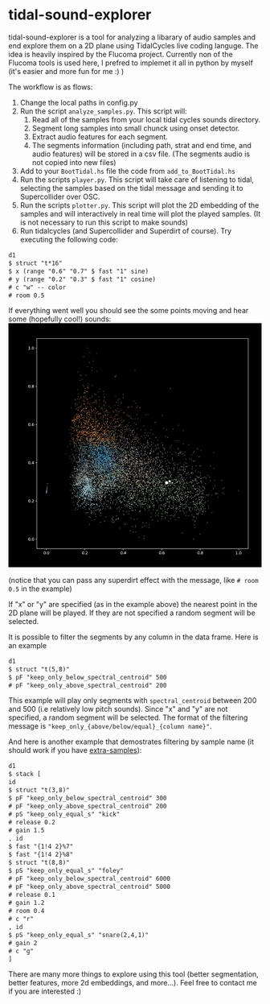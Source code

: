 # tidal-sound-explorer
tidal-sound-explorer is a tool for analyzing a libarary of audio samples and end explore them on a 2D plane using TidalCycles live coding languge.
The idea is heavily inspired by the Flucoma project. Currently non of the Flucoma tools is used here, I prefred to implemet it all in python by myself (it's easier and more fun for me :) )

The workflow is as flows:
1. Change the local paths in config.py
2. Run the script `analyze_samples.py`. This script will:
    1. Read all of the samples from your local tidal cycles sounds directory.
    2. Segment long samples into small chunck using onset detector.
    3. Extract audio features for each segment. 
    4. The segments information (including path, strat and end time, and audio features) will be stored in a csv file. (The segments audio is not copied into new files)
3. Add to your `BootTidal.hs` file the code from `add_to_BootTidal.hs`
4. Run the scripts `player.py`. This script will take care of listening to tidal, selecting the samples based on the tidal message and sending it to Supercollider over OSC.
5. Run the scripts `plotter.py`. This script will plot the 2D embedding of the samples and will interactively in real time will plot the played samples. (It is not necessary to run this script to make sounds)
6. Run tidalcycles (and Supercollider and Superdirt of course). Try executing the following code:
```
d1
$ struct "t*16"
$ x (range "0.6" "0.7" $ fast "1" sine)
# y (range "0.2" "0.3" $ fast "1" cosine)
# c "w" -- color
# room 0.5
```
If everything went well you should see the some points moving and hear some (hopefully cool!) sounds:
![cool gif](tidal-sound-explorer.gif)

(notice that you can pass any superdirt effect with the message, like `# room 0.5` in the example)

If "x" or "y" are specified (as in the example above) the nearest point in the 2D plane will be played. 
If they are not specified a random segment will be selected.

It is possible to filter the segments by any column in the data frame. Here is an example
```
d1
$ struct "t(5,8)"
$ pF "keep_only_below_spectral_centroid" 500
# pF "keep_only_above_spectral_centroid" 200
```

This example will play only segments with `spectral_centroid` between 200 and 500 (i.e relatively low pitch sounds). 
Since "x" and "y" are not specified, a random segment will be selected.
The format of the filtering message is `"keep_only_{above/below/equal}_{column name}"`.

And here is another example that demostrates filtering by sample name (it should work if you have [extra-samples](https://github.com/yaxu/spicule/tree/master/extra-samples)):
```
d1
$ stack [
id
$ struct "t(3,8)"
$ pF "keep_only_below_spectral_centroid" 300
# pF "keep_only_above_spectral_centroid" 200
# pS "keep_only_equal_s" "kick"
# release 0.2
# gain 1.5
, id
$ fast "{1!4 2}%7"
$ fast "{1!4 2}%8"
$ struct "t(8,8)"
$ pS "keep_only_equal_s" "foley"
# pF "keep_only_below_spectral_centroid" 6000
# pF "keep_only_above_spectral_centroid" 5000
# release 0.1
# gain 1.2
# room 0.4 
# c "r"
, id
$ pS "keep_only_equal_s" "snare(2,4,1)"
# gain 2
# c "g"
]
```


There are many more things to explore using this tool (better segmentation, better features, more 2d embeddings, and more...). Feel free to contact me if you are interested :)
